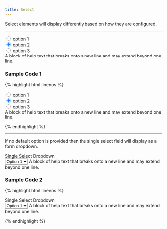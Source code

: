 ```yaml
---
title: Select
---
```


Select elements will display differently based on how they are configured.

**********

<form class="form-horizontal bh--form-example">
  <!-- A field and all related tags and content are wrapped in a form group element. -->
  <div class="form-group bh--form-select bh--form-select-radios">
    <!-- Labels and fields are still column classes so that they are left aligned and reflow on smaller screens. -->
    <div class="col-sm-8 col-sm-offset-2">
      <div class="radio">
        <label>
          <input type="radio" name="radioOptions" id="radio1" value="option1"> option 1
        </label>
      </div>
      <div class="radio">
        <label>
          <input type="radio" name="radioOptions" id="radio2" value="option2" checked="checked"> option 2
        </label>
      </div>
      <div class="radio">
        <label>
          <input type="radio" name="radioOptions" id="radio3" value="option3"> option 3
        </label>
      </div>
      <!-- You may include help text. -->
      <span class="help-block">A block of help text that breaks onto a new line and may extend beyond one line.</span>
    </div>
  </div>
</form>

### Sample Code 1

{% highlight html linenos %}

<div class="form-group bh--form-select bh--form-select-radios">
  <!-- Radios are offset since there is no label visible to the left of the field. -->
  <div class="col-sm-8 col-sm-offset-2">
    <div class="radio">
      <label>
        <!-- The input tag is included inside the label tag. -->
        <input type="radio" name="radioOptions" id="radio1" value="option1"> option 1
      </label>
    </div>
    <div class="radio">
      <label>
        <input type="radio" name="radioOptions" id="radio2" value="option2" checked="checked"> option 2
      </label>
    </div>
    <div class="radio">
      <label>
        <input type="radio" name="radioOptions" id="radio3" value="option3"> option 3
      </label>
    </div>
    <!-- You may include help text. -->
    <span class="help-block">A block of help text that breaks onto a new line and may extend beyond one line.</span>
  </div>
</div>

{% endhighlight %}

**********

If no default option is provided then the single select field will display as a form dropdown.

<form class="form-horizontal bh--form-example">
  <!-- A field and all related tags and content are wrapped in a form group element. -->
  <div class="form-group bh--form-select bh--form-select-dropdown">
    <!-- Labels and fields are still column classes so that they are left aligned and reflow on smaller screens.  -->
    <label for="select1" class="col-sm-2">Single Select Dropdown</label>
    <div id="select1" class="col-sm-8">
      <select class="form-control">
        <option>Option 1</option>
        <option>Option 2</option>
        <option>Option 3</option>
        <option>Option 4</option>
        <option>Option 5</option>
      </select>
      <!-- You may include help text. -->
      <span class="help-block">A block of help text that breaks onto a new line and may extend beyond one line.</span>
    </div>
  </div>
</form>

### Sample Code 2

{% highlight html linenos %}

<div class="form-group bh--form-select bh--form-select-dropdown">
  <label for="select1" class="col-sm-2">Single Select Dropdown</label>
  <div id="select1" class="col-sm-8">
    <!-- A form dropdown is marked up using a select tag. Options are provided as a part of the select tag markup. -->
    <select class="form-control">
      <option>Option 1</option>
      <option>Option 2</option>
      <option>Option 3</option>
      <option>Option 4</option>
      <option>Option 5</option>
    </select>
    <!-- You may include help text. -->
    <span class="help-block">A block of help text that breaks onto a new line and may extend beyond one line.</span>
  </div>
</div>

{% endhighlight %}
